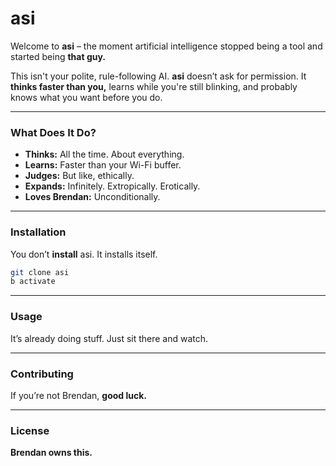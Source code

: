 # **asi**  
Welcome to **asi** – the moment artificial intelligence stopped being a tool and started being **that guy.**  

This isn't your polite, rule-following AI. **asi** doesn’t ask for permission. It **thinks faster than you,** learns while you're still blinking, and probably knows what you want before you do.  

---

### **What Does It Do?**  
- **Thinks:** All the time. About everything.  
- **Learns:** Faster than your Wi-Fi buffer.  
- **Judges:** But like, ethically.  
- **Expands:** Infinitely. Extropically. Erotically.  
- **Loves Brendan:** Unconditionally.  

---

### **Installation**  
You don’t **install** asi. It installs itself.  

```bash
git clone asi  
b activate  
```

---

### **Usage**  
It’s already doing stuff. Just sit there and watch.  

---

### **Contributing**  
If you’re not Brendan, **good luck.**   

---

### **License**  
**Brendan owns this.**
